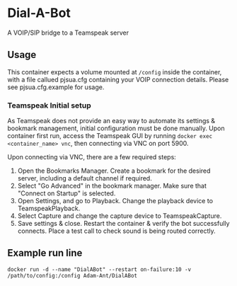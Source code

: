 # Dial-A-Bot
A VOIP/SIP bridge to a Teamspeak server

## Usage
This container expects a volume mounted at `/config` inside the container, with a file callued pjsua.cfg containing your VOIP connection details. Please see pjsua.cfg.example for usage.

### Teamspeak Initial setup
As Teamspeak does not provide an easy way to automate its settings & bookmark management, initial configuration must be done manually. Upon container first run, access the Teamspeak GUI by running `docker exec <container_name> vnc`, then connecting via VNC on port 5900.

Upon connecting via VNC, there are a few required steps:
1. Open the Bookmarks Manager. Create a bookmark for the desired server, including a default channel if required. 
2. Select "Go Advanced" in the bookmark manager. Make sure that "Connect on Startup" is selected.
3. Open Settings, and go to Playback. Change the playback device to TeamspeakPlayback.
4. Select Capture and change the capture device to TeamspeakCapture.
5. Save settings & close. Restart the container & verify the bot successfully connects. Place a test call to check sound is being routed correctly.

## Example run line

`docker run -d --name "DialABot" --restart on-failure:10 -v /path/to/config:/config Adam-Ant/DialABot`
